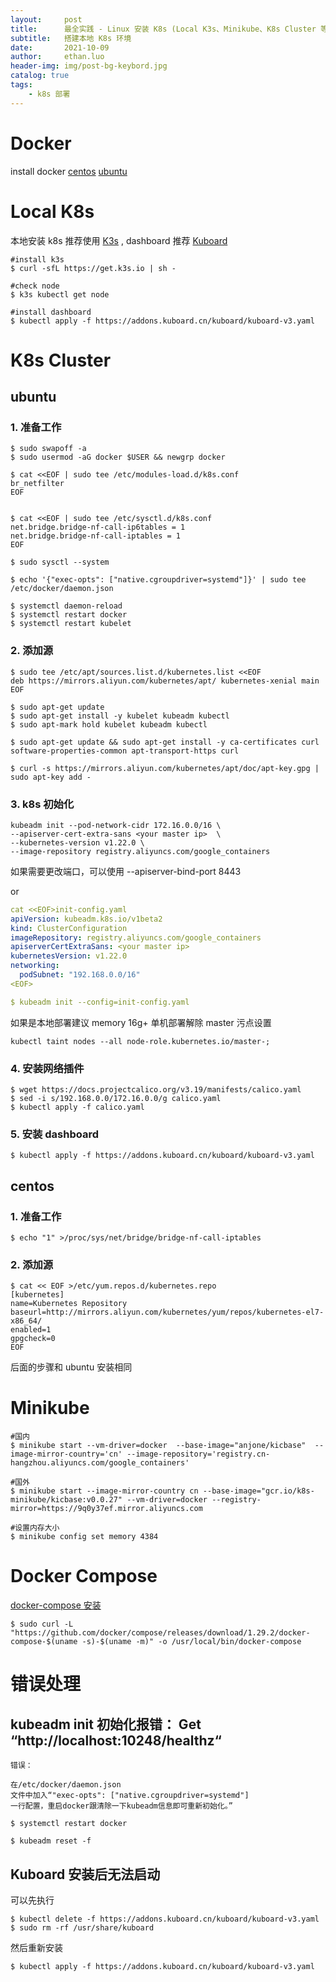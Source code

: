 ```yaml
---
layout:     post
title:      最全实践 - Linux 安装 K8s (Local K3s、Minikube、K8s Cluster 等)
subtitle:   搭建本地 K8s 环境
date:       2021-10-09
author:     ethan.luo
header-img: img/post-bg-keybord.jpg
catalog: true
tags:
    - k8s 部署
---
```


# Docker
install docker [centos](https://docs.docker.com/engine/install/centos/) [ubuntu](https://docs.docker.com/engine/install/ubuntu/)

# Local K8s
本地安装 k8s 推荐使用 [K3s](https://k3s.io/) , dashboard 推荐 [Kuboard](https://kuboard.cn/install/v3/install.html)
```shell
#install k3s
$ curl -sfL https://get.k3s.io | sh -

#check node
$ k3s kubectl get node

#install dashboard
$ kubectl apply -f https://addons.kuboard.cn/kuboard/kuboard-v3.yaml

```

# K8s Cluster
## ubuntu
### 1. 准备工作
```shell
$ sudo swapoff -a
$ sudo usermod -aG docker $USER && newgrp docker

$ cat <<EOF | sudo tee /etc/modules-load.d/k8s.conf
br_netfilter
EOF


$ cat <<EOF | sudo tee /etc/sysctl.d/k8s.conf
net.bridge.bridge-nf-call-ip6tables = 1
net.bridge.bridge-nf-call-iptables = 1
EOF

$ sudo sysctl --system

$ echo '{"exec-opts": ["native.cgroupdriver=systemd"]}' | sudo tee /etc/docker/daemon.json

$ systemctl daemon-reload
$ systemctl restart docker
$ systemctl restart kubelet

```

### 2. 添加源
```shell
$ sudo tee /etc/apt/sources.list.d/kubernetes.list <<EOF
deb https://mirrors.aliyun.com/kubernetes/apt/ kubernetes-xenial main
EOF

$ sudo apt-get update
$ sudo apt-get install -y kubelet kubeadm kubectl
$ sudo apt-mark hold kubelet kubeadm kubectl

$ sudo apt-get update && sudo apt-get install -y ca-certificates curl software-properties-common apt-transport-https curl

$ curl -s https://mirrors.aliyun.com/kubernetes/apt/doc/apt-key.gpg | sudo apt-key add -

```

### 3. k8s 初始化
```shell
kubeadm init --pod-network-cidr 172.16.0.0/16 \
--apiserver-cert-extra-sans <your master ip>  \
--kubernetes-version v1.22.0 \
--image-repository registry.aliyuncs.com/google_containers

```
如果需要更改端口，可以使用 --apiserver-bind-port 8443

or

```yaml
cat <<EOF>init-config.yaml
apiVersion: kubeadm.k8s.io/v1beta2
kind: ClusterConfiguration
imageRepository: registry.aliyuncs.com/google_containers
apiserverCertExtraSans: <your master ip>
kubernetesVersion: v1.22.0
networking:
  podSubnet: "192.168.0.0/16"
<EOF>

$ kubeadm init --config=init-config.yaml
```

如果是本地部署建议 memory 16g+
单机部署解除 master 污点设置
```shell
kubectl taint nodes --all node-role.kubernetes.io/master-;
``` 


### 4. 安装网络插件
```shell
$ wget https://docs.projectcalico.org/v3.19/manifests/calico.yaml
$ sed -i s/192.168.0.0/172.16.0.0/g calico.yaml
$ kubectl apply -f calico.yaml
```

### 5. 安装 dashboard
```shell
$ kubectl apply -f https://addons.kuboard.cn/kuboard/kuboard-v3.yaml
```

## centos
### 1. 准备工作
```shell
$ echo "1" >/proc/sys/net/bridge/bridge-nf-call-iptables

```

### 2. 添加源
```shell
$ cat << EOF >/etc/yum.repos.d/kubernetes.repo
[kubernetes]
name=Kubernetes Repository
baseurl=http://mirrors.aliyun.com/kubernetes/yum/repos/kubernetes-el7-x86_64/
enabled=1
gpgcheck=0
EOF

```
后面的步骤和 ubuntu 安装相同


# Minikube

```shell
#国内
$ minikube start --vm-driver=docker  --base-image="anjone/kicbase"  --image-mirror-country='cn' --image-repository='registry.cn-hangzhou.aliyuncs.com/google_containers'

#国外
$ minikube start --image-mirror-country cn --base-image="gcr.io/k8s-minikube/kicbase:v0.0.27" --vm-driver=docker --registry-mirror=https://9q0y37ef.mirror.aliyuncs.com

#设置内存大小
$ minikube config set memory 4384

```

# Docker Compose
[docker-compose 安装](https://docs.docker.com/compose/install/)

```shell
$ sudo curl -L "https://github.com/docker/compose/releases/download/1.29.2/docker-compose-$(uname -s)-$(uname -m)" -o /usr/local/bin/docker-compose
```


# 错误处理
## kubeadm init 初始化报错： Get “http://localhost:10248/healthz“
```shell
错误：

在/etc/docker/daemon.json
文件中加入“"exec-opts": ["native.cgroupdriver=systemd"]
一行配置，重启docker跟清除一下kubeadm信息即可重新初始化。”

$ systemctl restart docker

$ kubeadm reset -f

```

## Kuboard 安装后无法启动
可以先执行
```shell
$ kubectl delete -f https://addons.kuboard.cn/kuboard/kuboard-v3.yaml
$ sudo rm -rf /usr/share/kuboard
```
然后重新安装
```shell
$ kubectl apply -f https://addons.kuboard.cn/kuboard/kuboard-v3.yaml
```






